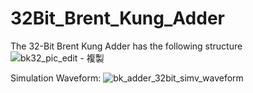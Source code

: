 # 32Bit_Brent_Kung_Adder

The 32-Bit Brent Kung Adder has the following structure
![bk32_pic_edit - 複製](https://user-images.githubusercontent.com/63168245/172534083-0dc92ebf-de8c-4623-99c8-c0a2dadb457e.png)

Simulation Waveform:
![bk_adder_32bit_simv_waveform](https://user-images.githubusercontent.com/63168245/173078880-5b963d24-dc7f-43b4-8120-74760193d6eb.PNG)

